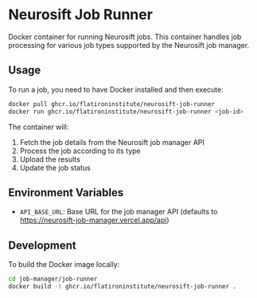 # Neurosift Job Runner

Docker container for running Neurosift jobs. This container handles job processing for various job types supported by the Neurosift job manager.

## Usage

To run a job, you need to have Docker installed and then execute:

```bash
docker pull ghcr.io/flatironinstitute/neurosift-job-runner
docker run ghcr.io/flatironinstitute/neurosift-job-runner <job-id>
```

The container will:
1. Fetch the job details from the Neurosift job manager API
2. Process the job according to its type
3. Upload the results
4. Update the job status

## Environment Variables

- `API_BASE_URL`: Base URL for the job manager API (defaults to https://neurosift-job-manager.vercel.app/api)

## Development

To build the Docker image locally:

```bash
cd job-manager/job-runner
docker build -t ghcr.io/flatironinstitute/neurosift-job-runner .
